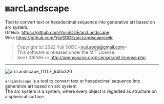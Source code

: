 # ![arcLandscape_js_20220312_txt_16X16](arcLandscape_js_20220312_txt_16X16.png)arcLandscape
Tool to convert text or hexadecimal sequence into generative art based on arc system.  
GitHub: https://github.com/YujiSODE/arcLandscape  
Wiki: https://github.com/YujiSODE/arcLandscape/wiki  
>Copyright (c) 2022 Yuji SODE \<yuji.sode@gmail.com\>  
>This software is released under the MIT License.  
>See LICENSE or http://opensource.org/licenses/mit-license.php  
______
![arcLandscape_TITLE_640x320](https://user-images.githubusercontent.com/19919184/159157058-089b1f75-a36b-4af7-b734-baf0caa6326a.png)

`arcLandscape` is a tool to convert text or hexadecimal sequence into generative art based on arc system.  
The arc system is a system, where every object is regarded as structure on a spherical surface.
